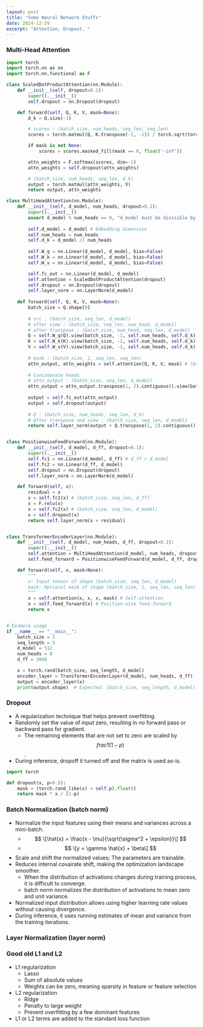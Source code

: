 ```yaml
---
layout: post
title: "Some Neural Network Stuffs"
date: 2024-12-29
excerpt: "Attention, Dropout, "
---
```



### Multi-Head Attention
```python
import torch
import torch.nn as nn
import torch.nn.functional as F

class ScaledDotProductAttention(nn.Module):
    def __init__(self, dropout=0.1):
        super().__init__()
        self.dropout = nn.Dropout(dropout)

    def forward(self, Q, K, V, mask=None):
        d_k = Q.size(-1)

        # scores : (batch_size, num_heads, seq_len, seq_len)
        scores = torch.matmul(Q, K.transpose(-2, -1)) / torch.sqrt(torch.tensor(d_k, dtype=torch.float32)) 

        if mask is not None:
            scores = scores.masked_fill(mask == 0, float('-inf'))

        attn_weights = F.softmax(scores, dim=-1) 
        attn_weights = self.dropout(attn_weights)

        # (batch_size, num_heads, seq_len, d_k)
        output = torch.matmul(attn_weights, V) 
        return output, attn_weights

class MultiHeadAttention(nn.Module):
    def __init__(self, d_model, num_heads, dropout=0.1):
        super().__init__()
        assert d_model % num_heads == 0, "d_model must be divisible by num_heads"
        
        self.d_model = d_model # Embedding dimension
        self.num_heads = num_heads
        self.d_k = d_model // num_heads 
        
        self.W_q = nn.Linear(d_model, d_model, bias=False)
        self.W_k = nn.Linear(d_model, d_model, bias=False)
        self.W_v = nn.Linear(d_model, d_model, bias=False)

        self.fc_out = nn.Linear(d_model, d_model)
        self.attention = ScaledDotProductAttention(dropout)
        self.dropout = nn.Dropout(dropout)
        self.layer_norm = nn.LayerNorm(d_model)
        
    def forward(self, Q, K, V, mask=None):
        batch_size = Q.shape[0]
        
        # src : (batch_size, seq_len, d_model)
        # after view : (batch_size, seq_len, num_head, d_model)
        # after transpose : (batch_size, num_head, seq_len, d_model)
        Q = self.W_q(Q).view(batch_size, -1, self.num_heads, self.d_k).transpose(1, 2)
        K = self.W_k(K).view(batch_size, -1, self.num_heads, self.d_k).transpose(1, 2)
        V = self.W_v(V).view(batch_size, -1, self.num_heads, self.d_k).transpose(1, 2)
        
        # mask : (batch_size, 1, seq_len, seq_len)
        attn_output, attn_weights = self.attention(Q, K, V, mask) # (batch_size, num_heads, seq_len, d_k)
        
        # Concatenate heads
        # attn_output : (batch_size, seq_len, d_model)
        attn_output = attn_output.transpose(1, 2).contiguous().view(batch_size, -1, self.d_model)
        
        output = self.fc_out(attn_output)
        output = self.dropout(output)
        
        # Q : (batch_size, num_heads, seq_len, d_k)
        # After transpose and view : (batch_size, seq_len, d_model)
        return self.layer_norm(output + Q.transpose(1, 2).contiguous().view(batch_size, -1, self.d_model))


class PositionwiseFeedForward(nn.Module):
    def __init__(self, d_model, d_ff, dropout=0.1):
        super().__init__()
        self.fc1 = nn.Linear(d_model, d_ff) # d_ff > d_model
        self.fc2 = nn.Linear(d_ff, d_model)
        self.dropout = nn.Dropout(dropout)
        self.layer_norm = nn.LayerNorm(d_model)

    def forward(self, x):
        residual = x
        x = self.fc1(x) # (batch_size, seq_len, d_ff)
        x = F.relu(x)
        x = self.fc2(x) # (batch_size, seq_len, d_model)
        x = self.dropout(x)
        return self.layer_norm(x + residual)


class TransformerEncoderLayer(nn.Module):
    def __init__(self, d_model, num_heads, d_ff, dropout=0.1):
        super().__init__()
        self.attention = MultiHeadAttention(d_model, num_heads, dropout)
        self.feed_forward = PositionwiseFeedForward(d_model, d_ff, dropout)

    def forward(self, x, mask=None):
        """
        x: Input tensor of shape (batch_size, seq_len, d_model)
        mask: Optional mask of shape (batch_size, 1, seq_len, seq_len)
        """
        x = self.attention(x, x, x, mask) # Self-attention
        x = self.feed_forward(x) # Position-wise feed-forward
        return x


# Example usage
if __name__ == "__main__":
    batch_size = 2
    seq_length = 5
    d_model = 512
    num_heads = 8
    d_ff = 2048

    x = torch.rand(batch_size, seq_length, d_model)
    encoder_layer = TransformerEncoderLayer(d_model, num_heads, d_ff)
    output = encoder_layer(x)
    print(output.shape)  # Expected: (batch_size, seq_length, d_model)
```
  
  
### Dropout
- A regularization technique that helps prevent overfitting.
- Randomly set the value of input zero, resulting in no forward pass or backward pass for gradient.
    - The remaining elements that are not set to zero are scaled by $$ frac{1}{(1-p)} $$.
- During inference, dropoff it turned off and the matrix is used as-is.

```python
import torch

def dropout(x, p=0.5):
    mask = (torch.rand_like(x) > self.p).float()
    return mask * x / (1-p)
```


### Batch Normalization (batch norm)
- Normalize the input features using their means and variances across a mini-batch.
    - $$    \[\hat{x} = \frac{x - \mu}{\sqrt{\sigma^2 + \epsilon}}\] $$
    - $$    \[y = \gamma \hat{x} + \beta\] $$
- Scale and shift the normalized values; The parameters are trainable.
- Reduces internal covairate shift, making the optimization landscape smoother.
    - When the distribution of activations changes during training process, it is difficult to converge.
    - batch norm normalizes the distribution of activations to mean zero and unit variance. 
- Normalized input distribution allows using higher learning rate values without causing divergence.
- During inference, it uses running estimates of mean and variance from the training iterations.

### Layer Normalization (layer norm)


### Good old L1 and L2
- L1 regularization
    - Lasso
    - Sum of absolute values
    - Weights can be zero, meaning sparsity in feature or feature selection
- L2 regularization
    - Ridge
    - Penalty to large weight
    - Prevent overfitting by a few dominant features
- L1 or L2 terms are added to the standard loss function
